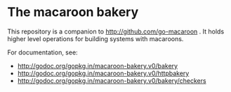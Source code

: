 # The macaroon bakery

This repository is a companion to http://github.com/go-macaroon .
It holds higher level operations for building systems with macaroons.

For documentation, see:

- http://godoc.org/gopkg.in/macaroon-bakery.v0/bakery
- http://godoc.org/gopkg.in/macaroon-bakery.v0/httpbakery
- http://godoc.org/gopkg.in/macaroon-bakery.v0/bakery/checkers
